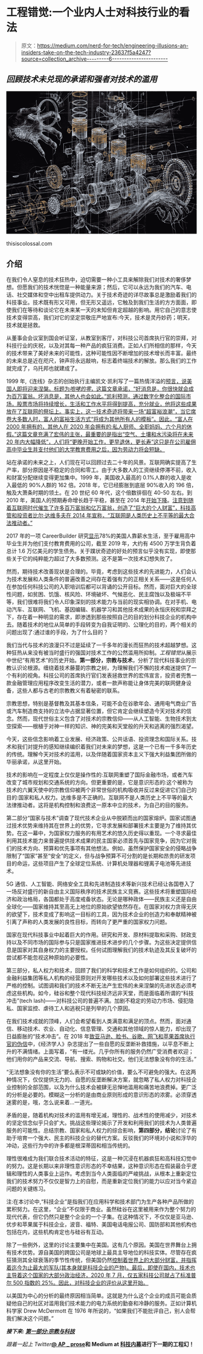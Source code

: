 # 工程错觉:一个业内人士对科技行业的看法

> 原文：<https://medium.com/nerd-for-tech/engineering-illusions-an-insiders-take-on-the-tech-industry-23637f5a4247?source=collection_archive---------6----------------------->

## *回顾技术未兑现的承诺和强者对技术的滥用*

![](img/4d5b8b3a036e133c2917804784ba876b.png)

thisiscolossal.com

## 介绍

在我们令人窒息的技术狂热中，迫切需要一种小工具来解除我们对技术的奢侈梦想。但愿我们的技术恍惚是一种能量来源；然后，它可以永远为我们的汽车、电话、社交媒体和空中出租车提供动力。关于技术奇迹的详尽故事总是激励着我们的科技事业。技术既有形又可用，但无形又遥远，它触及到我们生活的方方面面，即使我们在等待和谈论它在未来某一天的未知但肯定超越的影响。用它自己的意志使技术变得崇高，我们对它的坚定崇敬庄严地宣布:今天，技术是灵丹妙药；明天，技术就是拯救。

从董事会会议室到国会听证室，从教室到客厅，对科技公司首席执行官的崇拜，对科技行业的庆祝，以及对其每一种产品的疯狂消费。正如人们所相信的那样，今天的技术带来了美好未来的可能性，这种可能性因不断增加的技术增长而丰富。最终的未来总是近在咫尺，钟声将永远敲响，标志着终端技术的解放。那么我们的工作就完成了，乌托邦也就建成了。

1999 年,《连线》杂志的创始执行主编凯文·凯利写了一篇热情洋溢的[预言，说美国人即将迎来涅槃。标题为*咆哮的零*，这篇文章承诺，“好消息是，你很快就会成为百万富翁。坏消息是，其他人也会如此。”凯利预测，通过数字化整合的国际市场，股票市场将持续增长，生活和工作水平将得到提高，充分就业，他将这些成果放在了互联网的祭坛上。事实上，这一技术奇迹将带来一场“超富裕浪潮”，当它席卷大多数人时，富人的富裕生活方式“将成为其他所有人的模板”。因此，“富人在 2000 年拥有的，其他人在 2020 年会拥有的:私人厨师、全职妈妈、六个月的休假。”这篇文章充满了宏伟的主张，最重要的是指出“空气、土壤和水污染将在未来 20 年内大幅降低”，人们将“更晚开始工作，更早退休，更长寿”这只是在公司雇佣高中毕业生并支付他们的大学教育费用之后，因为劳动力将会短缺。](https://www.wired.com/1999/09/zeros/)

站在承诺的未来之上，人们现在可以回顾过去二十年的风景。互联网确实提高了生产率，部分原因是不稳定的合同和零工。由于大多数人的工资继续停滞不前，收入和财富分配继续变得更加集中。1999 年，美国收入最高的 0.1%人群的收入是收入最低的 90%人群的 162 倍。2018 年，它已经膨胀到底层 90%收入的 196 倍，触及大萧条时期的领土。在 20 世纪 60 年代，这个倍数徘徊在 40-50 左右。到 2010 年，美国人的预期寿命增长趋于平稳，甚至在 2014 年[开始下降](https://edition.cnn.com/2019/11/26/health/us-life-expectancy-decline-study/index.html)。[注意到随着互联网时代催生了许多百万富翁和亿万富翁，创造了“巨大的个人财富”，科技高管和投资者比尔·达维多夫在 2014 年宣称，“互联网是人类历史上不平等的最大合法推动者。”](https://www.theatlantic.com/business/archive/2014/01/the-internet-is-the-greatest-legal-facilitator-of-inequality-in-human-history/283422/)

2017 年的一项 CareerBuilder 研究[显示](http://press.careerbuilder.com/2017-08-24-Living-Paycheck-to-Paycheck-is-a-Way-of-Life-for-Majority-of-U-S-Workers-According-to-New-CareerBuilder-Survey)78%的美国人靠薪水生活，至于雇用高中毕业生并为他们支付教育费用的公司，截至 2019 年，大约有 4500 万学生背负着总计 1.6 万亿美元的学生债务。关于蹼状奇迹的好处的预言似乎没有实现，即使那些关于它的纯粹能力超过了大多数预测。这不是第一次技术幻想失败了。

然而，期待技术改善现状是合理的。毕竟，考虑到这些技术的先进能力，人们会认为技术发展和人类条件的普遍改善之间存在着强有力的正相关关系——这是任何人在参加任何科技公司的入职培训后都可以背诵的公开目标。然而，面对巨大的全球性问题，如贫困、饥饿、核风险、环境破坏、气候恶化、民主腐蚀以及极端不平等，我们很难将我们令人印象深刻的技术能力与当前的现实相协调。在对手机、电动汽车、互联网、飞机、基因编辑、机器学习和其他技术成果的永恒庆祝和崇拜之下，存在着一种明显的需求，即渗透到那些按照自己的目的划分科技企业的机构中去。随着技术的地位从简单的手段转变为自我证明的、公理化的目的，两个相关的问题出现了:通过谁的手段，为了什么目的？

我们当代与技术的浪漫只不过是延续了一千多年的漫长而狂热的技术超越梦想。这种狂热从来没有被当时盛行的强国对技术工作的公然滥用所抑制。*工程错觉*从展示中世纪“有用艺术”的历史开始。**第一部分，宗教与技术**，分析了现代科技事业的宗教认识论根源。缠绕着技术藤蔓的宗教之树，为理解我们不懈的技术痴迷提供了一个有利的视角。科技公司的首席执行官们发表拯救世界的宏伟宣言，投资者兜售一款金融管理应用程序改变生活的潜力，或者一款声称能让身体完美的联网健身设备，这些人都与古老的宗教教义有着秘密的联系。

宗教思想，特别是基督教及其基本信条，可能不会在谷歌年会、通用电气商业广告或汽车制造商支持的立法中占据显著位置，但它肯定会继续塑造今天对技术的信念。然而，现代世俗主义包含了对技术的宗教信仰——从人工智能、生物技术到太空探索——根植于对神一样的知识、神的完美和天堂般的升天和逃离的强烈渴望。

今天，这些信念影响着工业发展、经济政策、公共话语、投资理念和国际关系。技术和我们对提升的感知继续编织着我们对未来的梦想，这是一个已有一千多年历史的传统。理解今天对技术的滥用，以及伴随着国家资本主义下强大利益集团所做的华丽承诺，从这里开始。

技术的影响在一定程度上仅仅是操作性的:互联网重塑了国际金融市场，或者汽车改变了城市规划和交通系统的方向。但更重要的是，它是意识形态的:这个被称为技术的六翼天使中的宗教信仰被两个非常世俗的机构吸收并反过来促进它们自己的目的:国家和私人权力。达维多是不正确的。互联网不是人类历史上不平等的最大法律推动者。这将是机构控制和浪费这一原本中立的技术，为自己的目的服务。

第二部分“国家与技术”调查了现代技术企业从中脱颖而出的国家熔炉。国家试图通过技术优势来维持其在世界上的优势，它寻求发展和部署技术主要是为了维持其优势。在这一幕中，为国家权力服务的有用艺术的悠久历史得以重现。一个寻求最佳利用其技术能力来普遍提供技术成果的民主国家必须首先与国家竞争，因为它对我们的技术方向、预算和优先事项有其他想法。例如，虽然保护国家安全的侵略战争限制了“国家”甚至“安全”的定义，但与战争预算不可分割的是长期和昂贵的研发项目的命运，这些项目产生了全球定位系统、计算机处理器和锂离子电池等先进技术。

5G 通信、人工智能、网络安全工具和先进制造技术等新兴技术已经让各国卷入了一场反对盛行的新自由主义国际秩序的技术民族主义竞赛。这些技术将重塑国际经济和政治格局，各国都处于高度戒备状态。无论是哪种政体——民族主义还是自由全球化——国家维持其至高无上地位的原始欲望依然存在。在国家对权力贪得无厌的欲望下，技术变成了影响这一目标的工具，因为技术企业的创造力和奉献精神被引离了声称的人类发展的良性目标，而转向了更严重的国家权力问题。

国家在现代科技事业中起着巨大的作用。研究和开发、原材料提取和采购、财政支持以及不同市场的国际参与只是国家推进技术进步的几个步骤。为这些决定提供信息是国家对其自身权力的主要授权。任何试图理解我们的技术轨迹及其反复破坏的尝试都不能忽视这种原始的必要性。

第三部分，私人权力和技术，回顾了我们的科学和技术工作是如何组织的。公司和金融利益集团等私人机构的经营原则对开发哪些技术以及如何部署这些技术进行了严格的控制。试图调和我们的技术不断无法产生宏伟的未来涅槃的先进状态必须考虑这些机构。如今，硅谷和整个现代科技经济远非天堂，而是面临着所谓的“科技冲击”(tech lash)——对科技公司的普遍不满。加剧不稳定的劳动力市场、侵犯隐私、国家监控、虐待工人和逃税只是列举的几个原因。

在我们技术成就的顶峰，人们会希望看到人类满意和满足的顶点。然而，面对通信、移动技术、农业、自动化、信息管理、交通和其他领域的惊人能力，却出现了日益膨胀的“技术冲击”。在 2018 年[致亚马逊、脸书、谷歌、网飞和苹果首席执行官的伪信](https://www.economist.com/briefing/2018/01/20/the-techlash-against-amazon-facebook-and-google-and-what-they-can-do)中，《经济学人》杂志提出了一些自愿的反垄断补救措施，以平息不断上升的不满情绪。上面写着，“有一缕光。几乎你所有的服务仍然广受消费者欢迎；他们用你的产品来交流、导航、搜索、购物和社交。他们无法想象没有你的生活。”

“无法想象没有你的生活”要么表示不可或缺的价值，要么不可避免的强大。在这两种情况下，仅仅提供无力的、自愿的反垄断解决方案，就忽略了私人权力对科技企业控制的全部范围，以及为什么技术会被肆无忌惮地滥用和痛苦地浪费掉。更广泛的分析是必要的。模糊这一分析的是由商业原则形成的意识形态的浓雾。必须穿透迷雾的是，哦，怎么说来着…一道光。

矛盾的是，随着机构对技术的滥用有增无减，理性的、战术性的使用减少，对技术的坚定信念似乎只会扩大。挑战这些理论揭示了开发和利用我们的技术为人类普遍服务的可能性。总结宗教、国家和私人权力的综合影响，**第四部分，结论**讨论了有助于培育一个强大、民主的科技企业的替代方案。反驳我们的环境对小说和浮华的冲动，这些行为中的许多都是根深蒂固和相当传统的。

理性很难成为我们联合技术活动的特征，这是一种沉浸在机器疯狂和高科技幻觉中的努力。这是长期以来非理性意识形态的不幸结果，这种意识形态在假装最合乎逻辑和理性的人类事业上运作。考虑到当今人类面临的严峻挑战，从根本上重新定位我们的技术努力不仅仅是智力上的自慰，而是重新定位我们的能力以应对当今紧迫问题的关键练习。

注:在本讨论中,“科技企业”是指我们在应用科学和技术部门为生产各种产品所做的累积努力。在这里，“企业”不仅限于商业。虽然硅谷在这里被用来作为整个努力的现代代表，但它仍然只是整个企业的一个子集。在这种情况下，不仅仅是亚马逊、优步和苹果属于科技企业，波音、福特、美国电话电报公司、国防部和其他机构也包括在内，这些机构肯定也与硅谷有互动。

除了一些例外，这里的讨论主要集中在美国。这有几个原因。美国在世界舞台上拥有技术优势。源自美国的跨国公司是地球上最具主导地位的科技实体。尽管存在疯狂猜测其全球衰落的季节性传统，但美国仍然[控制着世界上的大部分财富，并指挥着迄今为止最大的军队(其本身就是科技企业的产物)。最后，即使在国内，技术也主导着这个国家的大部分政治经济，2020 年 7 月，仅五家科技公司](https://academic.oup.com/isq/article-abstract/57/4/817/1817158)[就占了标准普尔 500 指数的 25%。因此，对科技企业的评价从这里开始。](https://www.forbes.com/sites/sergeiklebnikov/2020/07/24/apple-microsoft-amazon-google-and-facebook-make-up-a-record-chunk-of-the-sp-500-heres-why-that-might-be-dangerous/#769aa3ac4f6b)

以美国为中心的分析的最终原因相当简单。这就是为什么这个企业的成员可能会质疑他自己的社区对滥用我们技术能力的电力系统的勤奋和冷静的服务。正如计算机科学家 Drew McDermott 在 1976 年所说的，“如果我们不能批评自己，别人会帮我们解决这个问题。”

***接下来:*** [***第一部分:宗教与科技***](https://techinsider100.medium.com/engineering-illusions-part-i-religion-and-technology-c1c7714bb9de)

*跟着一起上 Twitter*[**@ AP _ prose**](https://twitter.com/ap_prose)**和 Medium at [科技内幕](https://medium.com/u/6ba7067b75dc?source=post_page-----c1c7714bb9de--------------------------------)进行下一期的工程幻！**